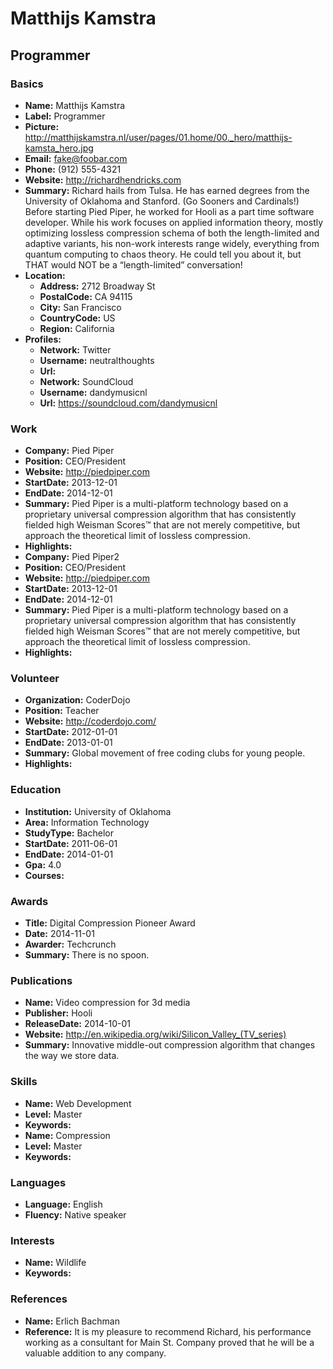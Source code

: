 # Matthijs Kamstra
## Programmer


### Basics
 
- **Name:** Matthijs Kamstra
- **Label:** Programmer
- **Picture:** http://matthijskamstra.nl/user/pages/01.home/00._hero/matthijs-kamsta_hero.jpg
- **Email:** fake@foobar.com
- **Phone:** (912) 555-4321
- **Website:** http://richardhendricks.com
- **Summary:** Richard hails from Tulsa. He has earned degrees from the University of Oklahoma and Stanford. (Go Sooners and Cardinals!) Before starting Pied Piper, he worked for Hooli as a part time software developer. While his work focuses on applied information theory, mostly optimizing lossless compression schema of both the length-limited and adaptive variants, his non-work interests range widely, everything from quantum computing to chaos theory. He could tell you about it, but THAT would NOT be a “length-limited” conversation!
- **Location:** 
	- **Address:** 2712 Broadway St
	- **PostalCode:** CA 94115
	- **City:** San Francisco
	- **CountryCode:** US
	- **Region:** California
- **Profiles:** 
	- **Network:** Twitter
	- **Username:** neutralthoughts
	- **Url:** 
	- **Network:** SoundCloud
	- **Username:** dandymusicnl
	- **Url:** https://soundcloud.com/dandymusicnl

### Work
 
- **Company:** Pied Piper
- **Position:** CEO/President
- **Website:** http://piedpiper.com
- **StartDate:** 2013-12-01
- **EndDate:** 2014-12-01
- **Summary:** Pied Piper is a multi-platform technology based on a proprietary universal compression algorithm that has consistently fielded high Weisman Scores™ that are not merely competitive, but approach the theoretical limit of lossless compression.
- **Highlights:** 
- **Company:** Pied Piper2
- **Position:** CEO/President
- **Website:** http://piedpiper.com
- **StartDate:** 2013-12-01
- **EndDate:** 2014-12-01
- **Summary:** Pied Piper is a multi-platform technology based on a proprietary universal compression algorithm that has consistently fielded high Weisman Scores™ that are not merely competitive, but approach the theoretical limit of lossless compression.
- **Highlights:** 

### Volunteer
 
- **Organization:** CoderDojo
- **Position:** Teacher
- **Website:** http://coderdojo.com/
- **StartDate:** 2012-01-01
- **EndDate:** 2013-01-01
- **Summary:** Global movement of free coding clubs for young people.
- **Highlights:** 

### Education
 
- **Institution:** University of Oklahoma
- **Area:** Information Technology
- **StudyType:** Bachelor
- **StartDate:** 2011-06-01
- **EndDate:** 2014-01-01
- **Gpa:** 4.0
- **Courses:** 

### Awards
 
- **Title:** Digital Compression Pioneer Award
- **Date:** 2014-11-01
- **Awarder:** Techcrunch
- **Summary:** There is no spoon.

### Publications
 
- **Name:** Video compression for 3d media
- **Publisher:** Hooli
- **ReleaseDate:** 2014-10-01
- **Website:** http://en.wikipedia.org/wiki/Silicon_Valley_(TV_series)
- **Summary:** Innovative middle-out compression algorithm that changes the way we store data.

### Skills
 
- **Name:** Web Development
- **Level:** Master
- **Keywords:** 
- **Name:** Compression
- **Level:** Master
- **Keywords:** 

### Languages
 
- **Language:** English
- **Fluency:** Native speaker

### Interests
 
- **Name:** Wildlife
- **Keywords:** 

### References
 
- **Name:** Erlich Bachman
- **Reference:** It is my pleasure to recommend Richard, his performance working as a consultant for Main St. Company proved that he will be a valuable addition to any company.
